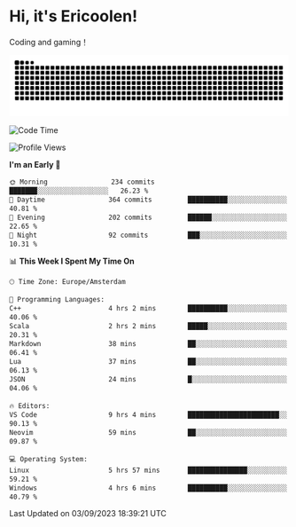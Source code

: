 # Hi, it's Ericoolen!
Coding and gaming！

<picture>
  <source media="(prefers-color-scheme: dark)" srcset="https://raw.githubusercontent.com/Eric-Song-Nop/Eric-Song-Nop/output/github-contribution-grid-snake-dark.svg">
  <source media="(prefers-color-scheme: light)" srcset="https://raw.githubusercontent.com/Eric-Song-Nop/Eric-Song-Nop/output/github-contribution-grid-snake.svg">
  <img alt="github contribution grid snake animation" src="https://raw.githubusercontent.com/Eric-Song-Nop/Eric-Song-Nop/output/github-contribution-grid-snake.svg">
</picture>

<!--START_SECTION:waka-->
![Code Time](http://img.shields.io/badge/Code%20Time-979%20hrs%2028%20mins-blue)

![Profile Views](http://img.shields.io/badge/Profile%20Views-0-blue)

**I'm an Early 🐤** 

```text
🌞 Morning                234 commits         ███████░░░░░░░░░░░░░░░░░░   26.23 % 
🌆 Daytime                364 commits         ██████████░░░░░░░░░░░░░░░   40.81 % 
🌃 Evening                202 commits         ██████░░░░░░░░░░░░░░░░░░░   22.65 % 
🌙 Night                  92 commits          ███░░░░░░░░░░░░░░░░░░░░░░   10.31 % 
```


📊 **This Week I Spent My Time On** 

```text
🕑︎ Time Zone: Europe/Amsterdam

💬 Programming Languages: 
C++                      4 hrs 2 mins        ██████████░░░░░░░░░░░░░░░   40.06 % 
Scala                    2 hrs 2 mins        █████░░░░░░░░░░░░░░░░░░░░   20.31 % 
Markdown                 38 mins             ██░░░░░░░░░░░░░░░░░░░░░░░   06.41 % 
Lua                      37 mins             ██░░░░░░░░░░░░░░░░░░░░░░░   06.13 % 
JSON                     24 mins             █░░░░░░░░░░░░░░░░░░░░░░░░   04.06 % 

🔥 Editors: 
VS Code                  9 hrs 4 mins        ███████████████████████░░   90.13 % 
Neovim                   59 mins             ██░░░░░░░░░░░░░░░░░░░░░░░   09.87 % 

💻 Operating System: 
Linux                    5 hrs 57 mins       ███████████████░░░░░░░░░░   59.21 % 
Windows                  4 hrs 6 mins        ██████████░░░░░░░░░░░░░░░   40.79 % 
```


 Last Updated on 03/09/2023 18:39:21 UTC
<!--END_SECTION:waka-->
